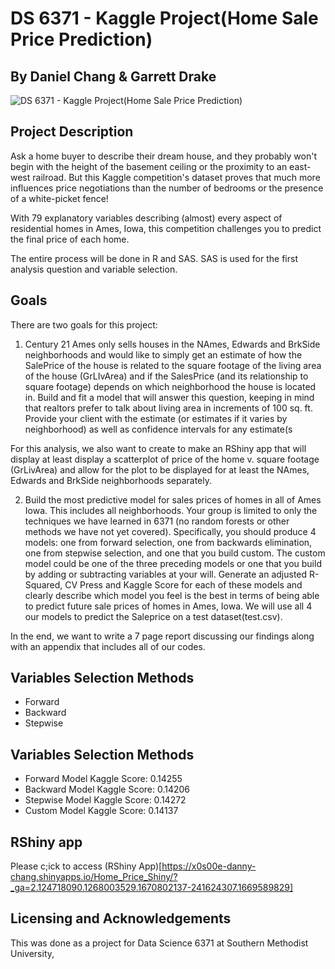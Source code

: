 # DS 6371 - Kaggle Project(Home Sale Price Prediction)
## By Daniel Chang & Garrett Drake
![DS 6371 - Kaggle Project(Home Sale Price Prediction)](https://user-images.githubusercontent.com/92649864/206943028-d76ff8e4-3774-4e0c-9e77-ea5e87522a9a.jpg)

## Project Description
Ask a home buyer to describe their dream house, and they probably won't begin with the height of the basement ceiling or the proximity to an east-west railroad. But this Kaggle competition's dataset proves that much more influences price negotiations than the number of bedrooms or the presence of a white-picket fence!

With 79 explanatory variables describing (almost) every aspect of residential homes in Ames, Iowa, this competition challenges you to predict the final price of each home.

The entire process will be done in R and SAS. SAS is used for the first analysis question and variable selection.

## Goals
There are two goals for this project:
1. Century 21 Ames only sells houses in the NAmes, Edwards and BrkSide neighborhoods and would like to simply get an estimate of how the SalePrice of the house is related to the square footage of the living area of the house (GrLIvArea) and if the SalesPrice (and its relationship to square footage) depends on which neighborhood the house is located in. Build and fit a model that will answer this question, keeping in mind that realtors prefer to talk about living area in increments of 100 sq. ft. Provide your client with the estimate (or estimates if it varies by neighborhood) as well as confidence intervals for any estimate(s

For this analysis, we also want to create to make an RShiny app that will display at least display a scatterplot of price of the home v. square footage (GrLivArea) and allow for the plot to be displayed for at least the NAmes, Edwards and BrkSide neighborhoods separately.

2. Build the most predictive model for sales prices of homes in all of Ames Iowa.  This includes all neighborhoods. Your group is limited to only the techniques we have learned in 6371 (no random forests or other methods we have not yet covered).  Specifically, you should produce 4 models: one from forward selection, one from backwards elimination, one from stepwise selection, and one that you build custom.  The custom model could be one of the three preceding models or one that you build by adding or subtracting variables at your will.  Generate an adjusted R-Squared, CV Press and Kaggle Score for each of these models and clearly describe which model you feel is the best in terms of being able to predict future sale prices of homes in Ames, Iowa. We will use all 4 our models to predict the Saleprice on a test dataset(test.csv).

In the end, we want to write a 7 page report discussing our findings along with an appendix that includes all of our codes.

## Variables Selection Methods
- Forward
- Backward
- Stepwise

## Variables Selection Methods
- Forward Model Kaggle Score: 0.14255
- Backward Model Kaggle Score: 0.14206
- Stepwise Model Kaggle Score: 0.14272
- Custom Model Kaggle Score: 0.14137

## RShiny app
Please c;ick to access (RShiny App)[https://x0s00e-danny-chang.shinyapps.io/Home_Price_Shiny/?_ga=2.124718090.1268003529.1670802137-241624307.1669589829]

## Licensing and Acknowledgements
This was done as a project for Data Science 6371 at Southern Methodist University,
